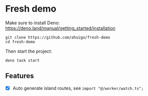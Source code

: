 # Fresh demo
Make sure to install Deno: https://deno.land/manual/getting_started/installation

    git clone https://github.com/ahuigo/fresh-demo
    cd fresh-demo

Then start the project:

    deno task start

## Features
- [x] Auto generate island routes, see  `import "@/worker/watch.ts";`

